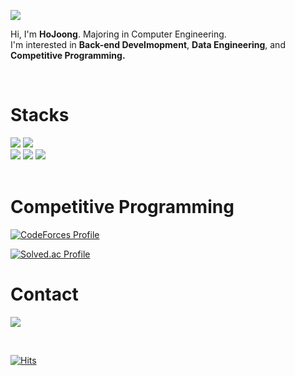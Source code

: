 
<p align="">
  <img src="https://capsule-render.vercel.app/api?type=slice&color=gradient"><br/>
<p align="">
  Hi, I'm <b>HoJoong</b>. Majoring in Computer Engineering. <br/>
  I'm interested in <b>Back-end Develmopment</b>, <b>Data Engineering</b>, and <b>Competitive Programming.</b> <br/>
</p>
<br>

<div align=""><h1>Stacks</h1></div>
<div align=""> 
  <img src="https://img.shields.io/badge/c++-00599C?style=for-the-badge&logo=c%2B%2B&logoColor=white">
  <img src="https://img.shields.io/badge/python-3776AB?style=for-the-badge&logo=python&logoColor=white"> 
  <br>
  
  <img src="https://img.shields.io/badge/linux-FCC624?style=for-the-badge&logo=linux&logoColor=black"> 
  <img src="https://img.shields.io/badge/github-181717?style=for-the-badge&logo=github&logoColor=white">
  <img src="https://img.shields.io/badge/git-F05032?style=for-the-badge&logo=git&logoColor=white">
  <br>
</div>
<br>

<div align=""><h1>Competitive Programming</h1></div>

[![CodeForces Profile](https://cf.leed.at?id=Mondayy)](https://codeforces.com/profile/Mondayy) 


[![Solved.ac Profile](http://mazassumnida.wtf/api/v2/generate_badge?boj=백준아이디)](https://solved.ac/백준아이디/)


<div align=""><h1>Contact</h1></div>
  <a href="hojoong310@gmail.com"><img src="https://img.shields.io/badge/Gmail-d14836?style=flat-square&logo=Gmail&logoColor=white&link=hojoong310@gmail.com"/></a>
</p>
<br>

[![Hits](https://hits.seeyoufarm.com/api/count/incr/badge.svg?url=https%3A%2F%2Fgithub.com%2Fmondayy1&count_bg=%2379C83D&title_bg=%23555555&icon=&icon_color=%23E7E7E7&title=hits&edge_flat=true)](https://hits.seeyoufarm.com)
